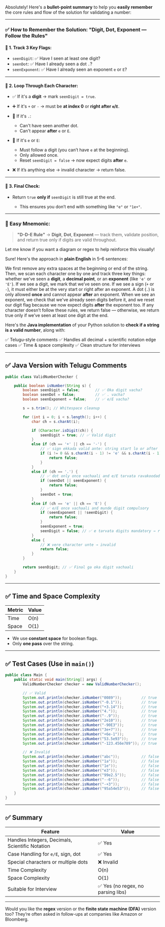 Absolutely! Here's a **bullet-point summary** to help you **easily remember** the core rules and flow of the solution for validating a number:

---

### ✅ **How to Remember the Solution: "Digit, Dot, Exponent — Follow the Rules"**

#### 🔢 1. Track 3 Key Flags:

* `seenDigit`: ✅ Have I seen at least one digit?
* `seenDot`: ✅ Have I already seen a dot `.`?
* `seenExponent`: ✅ Have I already seen an exponent `e` or `E`?

---

#### 🔁 2. Loop Through Each Character:

* ✅ If it's a **digit** → mark `seenDigit = true`.
* ➕ If it's `+` or `-` → must be **at index 0** or **right after `e`/`E`**.
* 🔘 If it's `.`:

  * Can't have seen another dot.
  * Can't appear **after** `e` or `E`.
* 🧪 If it's `e` or `E`:

  * Must follow a digit (you can’t have `e` at the beginning).
  * Only allowed once.
  * Reset `seenDigit = false` → now expect digits **after** `e`.
* ❌ If it’s anything else → invalid character → return false.

---

#### 🏁 3. Final Check:

* Return `true` **only if** `seenDigit` is still true at the end.

  * This ensures you don’t end with something like `"e"` or `"1e+"`.

---

### 🧠 Easy Mnemonic:

> **"D-D-E Rule"** → **Digit**, **Dot**, **Exponent** — track them, validate position, and return true only if digits are valid throughout.

Let me know if you want a diagram or regex to help reinforce this visually!



Sure! Here's the approach in **plain English** in 5–6 sentences:

We first remove any extra spaces at the beginning or end of the string. Then, we scan each character one by one and track three key things: whether we've seen a **digit**, a **decimal point**, or an **exponent** (like `'e'` or `'E'`). If we see a digit, we mark that we’ve seen one. If we see a sign (`+` or `-`), it must either be at the very start or right after an exponent. A dot (`.`) is only allowed **once** and cannot appear **after** an exponent. When we see an exponent, we check that we've already seen digits before it, and we reset our digit flag because we now expect digits **after** the exponent too. If any character doesn’t follow these rules, we return false — otherwise, we return true only if we’ve seen at least one digit at the end.




Here's the **Java implementation** of your Python solution to **check if a string is a valid number**, along with:

✅ Telugu-style comments
✅ Handles all decimal + scientific notation edge cases
✅ Time & space complexity
✅ Clean structure for interviews

---

## ✅ Java Version with Telugu Comments

```java
public class ValidNumberChecker {

    public boolean isNumber(String s) {
        boolean seenDigit = false;       // ✅ Oka digit vacha?
        boolean seenDot = false;         // ✅ . vacha?
        boolean seenExponent = false;    // ✅ e/E vacha?

        s = s.trim(); // Whitespace cleanup

        for (int i = 0; i < s.length(); i++) {
            char ch = s.charAt(i);

            if (Character.isDigit(ch)) {
                seenDigit = true; // ✅ Valid digit
            } 
            else if (ch == '+' || ch == '-') {
                // ✅ sign ekkada valid ante: string start lo or after e/E
                if (i != 0 && s.charAt(i - 1) != 'e' && s.charAt(i - 1) != 'E') {
                    return false;
                }
            } 
            else if (ch == '.') {
                // ✅ dot only once vachaali and e/E tarvata ravakoodadu
                if (seenDot || seenExponent) {
                    return false;
                }
                seenDot = true;
            } 
            else if (ch == 'e' || ch == 'E') {
                // ✅ e/E once vachaali and munde digit compulsory
                if (seenExponent || !seenDigit) {
                    return false;
                }
                seenExponent = true;
                seenDigit = false; // ✅ e tarvata digits mandatory → reset cheyyali
            } 
            else {
                // ❌ vere character unte → invalid
                return false;
            }
        }

        return seenDigit; // ✅ Final ga oka digit vachaali
    }
}
```

---

## ✅ Time and Space Complexity

| Metric | Value |
| ------ | ----- |
| Time   | O(n)  |
| Space  | O(1)  |

* We use **constant space** for boolean flags.
* Only **one pass** over the string.

---

## ✅ Test Cases (Use in `main()`)

```java
public class Main {
    public static void main(String[] args) {
        ValidNumberChecker checker = new ValidNumberChecker();

        // ✅ Valid
        System.out.println(checker.isNumber("0089"));         // true
        System.out.println(checker.isNumber("-0.1"));         // true
        System.out.println(checker.isNumber("+3.14"));        // true
        System.out.println(checker.isNumber("4."));           // true
        System.out.println(checker.isNumber("-.9"));          // true
        System.out.println(checker.isNumber("2e10"));         // true
        System.out.println(checker.isNumber("-90E3"));        // true
        System.out.println(checker.isNumber("3e+7"));         // true
        System.out.println(checker.isNumber("+6e-1"));        // true
        System.out.println(checker.isNumber("53.5e93"));      // true
        System.out.println(checker.isNumber("-123.456e789")); // true

        // ❌ Invalid
        System.out.println(checker.isNumber("abc"));          // false
        System.out.println(checker.isNumber("1a"));           // false
        System.out.println(checker.isNumber("1e"));           // false
        System.out.println(checker.isNumber("e3"));           // false
        System.out.println(checker.isNumber("99e2.5"));       // false
        System.out.println(checker.isNumber("--6"));          // false
        System.out.println(checker.isNumber("-+3"));          // false
        System.out.println(checker.isNumber("95a54e53"));     // false
    }
}
```

---

## ✅ Summary

| Feature                                         | Value                             |
| ----------------------------------------------- | --------------------------------- |
| Handles Integers, Decimals, Scientific Notation | ✅ Yes                             |
| Case Handling for `e/E`, sign, dot              | ✅ Yes                             |
| Special characters or multiple dots             | ❌ Invalid                         |
| Time Complexity                                 | O(n)                              |
| Space Complexity                                | O(1)                              |
| Suitable for Interview                          | ✅ Yes (no regex, no parsing libs) |

---

Would you like the **regex** version or the **finite state machine (DFA)** version too? They’re often asked in follow-ups at companies like Amazon or Bloomberg.


